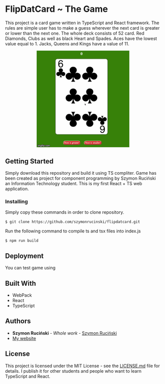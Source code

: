 # FlipDatCard ~ The Game

This project is a card game written in TypeScript and React framework. The rules are simple user has to make a guess wherever the next card is greater or lower than the next one. The whole deck consists of 52 card. Red Diamonds, Clubs as well as black Heart and Spades. Aces have the lowest value equal to 1. Jacks, Queens and Kings have a value of 11.
<div>
<p align="center">
<img src="readme_assets/flipdatcard.gif" width="300"/>
</p>
</div>

## Getting Started

Simply download this repository and build it using TS compliter.
Game has been created as project for component programming by Szymon Ruciński an Information Technology student.
This is my first React + TS web application.


### Installing

Simply copy these commands in order to clone repository.

```
$ git clone https://github.com/szymonrucinski/flipdatcard.git
```
Run the following command to compile ts and tsx files into index.js
```
$ npm run build
```


## Deployment

You can test game using 
## Built With

* WebPack
* React
* TypeScript

## Authors

* **Szymon Ruciński** - *Whole work* - [Szymon Ruciński](https://github.com/szymonrucinski)
* [My website](https://szymonrucinski.pl)


## License

This project is licensed under the MIT License - see the [LICENSE.md](LICENSE.md) file for details.
I publish it for other students and people who want to learn TypeScript and React.


